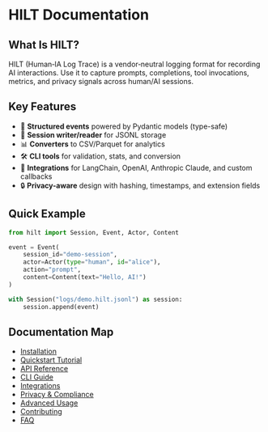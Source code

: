 # HILT Documentation

## What Is HILT?

HILT (Human‑IA Log Trace) is a vendor‑neutral logging format for recording AI interactions. Use it to capture prompts, completions, tool invocations, metrics, and privacy signals across human/AI sessions.

## Key Features

- 🧾 **Structured events** powered by Pydantic models (type-safe)
- 🧰 **Session writer/reader** for JSONL storage
- 📊 **Converters** to CSV/Parquet for analytics
- 🛠 **CLI tools** for validation, stats, and conversion
- 🔌 **Integrations** for LangChain, OpenAI, Anthropic Claude, and custom callbacks
- 🔒 **Privacy-aware** design with hashing, timestamps, and extension fields

## Quick Example

```python
from hilt import Session, Event, Actor, Content

event = Event(
    session_id="demo-session",
    actor=Actor(type="human", id="alice"),
    action="prompt",
    content=Content(text="Hello, AI!")
)

with Session("logs/demo.hilt.jsonl") as session:
    session.append(event)
```

## Documentation Map

- [Installation](installation.md)
- [Quickstart Tutorial](quickstart.md)
- [API Reference](api.md)
- [CLI Guide](cli.md)
- [Integrations](integrations.md)
- [Privacy & Compliance](privacy.md)
- [Advanced Usage](advanced.md)
- [Contributing](contributing.md)
- [FAQ](faq.md)
